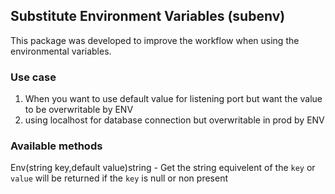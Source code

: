 ## Substitute Environment Variables (subenv)
This package was developed to improve the workflow when using the environmental variables.

### Use case
1) When you want to use default value for listening port but want the value to be overwritable by ENV
2) using localhost for database connection but overwritable in prod by ENV

### Available methods

Env(string key,default value)string - Get the string equivelent of the `key` or `value` will be returned if the `key` is null or non present